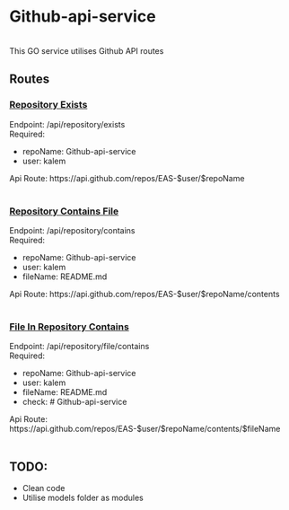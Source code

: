 # Github-api-service

<br>
This GO service utilises Github API routes 

<h2>Routes</h2> 
<h3><U>Repository Exists</U></h3> 
Endpoint: /api/repository/exists<br>
Required: 
<ul><li>repoName: Github-api-service</li> 
	<li>user: kalem</li></ul>
Api Route: https://api.github.com/repos/EAS-$user/$repoName<br>
<br>


<h3><U>Repository Contains File</U></h3> 
Endpoint: /api/repository/contains<br>
Required: 
<ul><li>repoName: Github-api-service</li> 
	<li>user: kalem</li>
	<li>fileName: README.md</li>
    </li> </ul>
Api Route: https://api.github.com/repos/EAS-$user/$repoName/contents<br>
<br>


<h3><U>File In Repository Contains</U></h3> 
Endpoint: /api/repository/file/contains<br>
Required: 
<ul><li>repoName: Github-api-service</li> 
	<li>user: kalem</li>
	<li>fileName: README.md</li>
    <li>check: # Github-api-service</li> </ul>
Api Route: https://api.github.com/repos/EAS-$user/$repoName/contents/$fileName<br>
<br>
<h2>TODO:</h2>
<ul><li>Clean code</li> 
	<li>Utilise models folder as modules</li>
</ul>